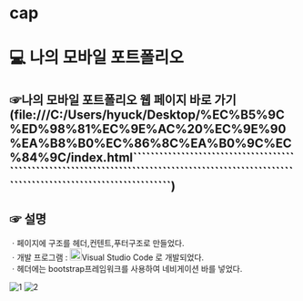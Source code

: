 # cap
# 💻 나의 모바일 포트폴리오

## ☞나의 모바일 포트폴리오 웹 페이지 바로 가기(file:///C:/Users/hyuck/Desktop/%EC%B5%9C%ED%98%81%EC%9E%AC%20%EC%9E%90%EA%B8%B0%EC%86%8C%EA%B0%9C%EC%84%9C/index.html```````````````````````````````````````````````````````````````````````````````````````````````````````````````````````````````````````````) <br>

## ☞ 설명
ㆍ페이지에 구조를 헤더,컨텐트,푸터구조로 만들었다.<br>
ㆍ개발 프로그램 :  <a href="https://code.visualstudio.com/" title="Visual Studio Code"><img src="https://github.com/get-icon/geticon/raw/master/icons/visual-studio-code.svg" alt="Visual Studio Code" width="21px" height="21px"></a>Visual Studio Code 로 개발되었다. <br>
ㆍ헤더에는 bootstrap프레임워크를 사용하여 네비게이션 바를 넣었다. <br>



![1](https://user-images.githubusercontent.com/101083779/196333416-03662328-1485-46f7-ab3d-106f9d6dbd2c.png)
![2](https://user-images.githubusercontent.com/101083779/196333426-13867aa9-1179-4b29-b2ed-94975c7c25ec.png)

